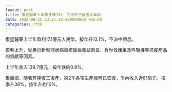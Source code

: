 ```yaml
---
layout: post
title: 復星醫藥上半年多賺13%　受惠於抗疫產品貢獻
date: 2020-08-25 23:25:26.000000000 +08:00
categories: rthk
---
```


復星醫藥上半年盈利17.1億元人民幣，按年升13.1%，不派中期息。

盈利上升，受惠於新型冠狀病毒核酸檢測試劑盒、負壓救護車及呼吸機等抗疫產品的貢獻等因素。

上半年收入139.7億元，按年跌約0.9%。

集團指，隨著有序復工復產，第2季各項生產經營已恢復，季內收入近81億元，按季升38%，按年升約10%。
